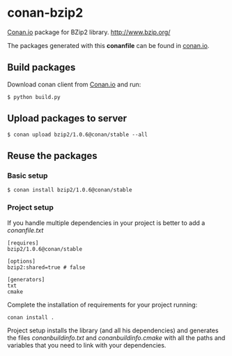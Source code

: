 # conan-bzip2

[Conan.io](https://conan.io) package for BZip2 library. http://www.bzip.org/

The packages generated with this **conanfile** can be found in [conan.io](https://conan.io/source/bzip2/1.0.6/lasote/stable).

## Build packages

Download conan client from [Conan.io](https://conan.io) and run:

    $ python build.py

## Upload packages to server

    $ conan upload bzip2/1.0.6@conan/stable --all

## Reuse the packages

### Basic setup

    $ conan install bzip2/1.0.6@conan/stable

### Project setup

If you handle multiple dependencies in your project is better to add a *conanfile.txt*

    [requires]
    bzip2/1.0.6@conan/stable

    [options]
    bzip2:shared=true # false

    [generators]
    txt
    cmake

Complete the installation of requirements for your project running:</small></span>

    conan install .

Project setup installs the library (and all his dependencies) and generates the files *conanbuildinfo.txt* and *conanbuildinfo.cmake* with all the paths and variables that you need to link with your dependencies.
